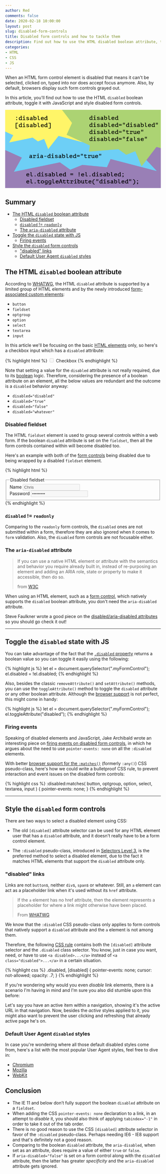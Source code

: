 ```yaml
---
author: Red
comments: false
date: 2020-02-18 10:00:00
layout: post
slug: disabled-form-controls
title: Disabled form controls and how to tackle them
description: Find out how to use the HTML disabled boolean attribute, toggle it with JavaScript and style disabled form controls.
categories:
- HTML
- CSS
- JS
---
```


When an HTML form control element is disabled that means it can't be selected, clicked on, typed into nor does accept focus anymore. Also, by default, browsers display such form controls grayed out.

In this article, you'll find out how to use the HTML `disabled` boolean attribute, toggle it with JavaScript and style disabled form controls.

![Disabled form controls using HTML, CSS, JS and ARIA](/dist/uploads/2020/02/disabled-form-controls.png)

<!-- more -->

## Summary

- [The HTML `disabled` boolean attribute](#the-html-disabled-boolean-attribute)
  - [Disabled fieldset](#disabled-fieldset)
  - [`disabled` != `readonly`](#disabled--readonly)
  - [The `aria-disabled` attribute](#the-aria-disabled-attribute)
- [Toggle the `disabled` state with JS](#toggle-the-disabled-state-with-js)
  - [Firing events](#firing-events)
- [Style the `disabled` form controls](#style-the-disabled-form-controls)
  - ["disabled" links](#disabled-links)
  - [Default User Agent `disabled` styles](#default-user-agent-disabled-styles)

## The HTML `disabled` boolean attribute

According to [WHATWG](https://html.spec.whatwg.org/dev/form-control-infrastructure.html#attr-fe-disabled), the HTML `disabled` attribute is supported by a limited group of HTML elements and by the newly introduced [form-associated custom elements](https://html.spec.whatwg.org/multipage/custom-elements.html#custom-elements-face-example):

- `button`
- `fieldset`
- `optgroup`
- `option`
- `select`
- `textarea`
- `input`

In this article we'll be focusing on the basic [HTML elements](/html-replaced-void-elements/) only, so here's a checkbox input which has a `disabled` attribute:

{% highlight html %}
<input type="checkbox" id="check" name="check" disabled>
<label for="check">Checkbox</label>
{% endhighlight %}

Note that setting a value for the `disabled` attribute is not really required, due to its [boolean](https://html.spec.whatwg.org/multipage/common-microsyntaxes.html#boolean-attribute) logic. Therefore, considering the presence of a boolean attribute on an element, all the below values are redundant and the outcome is a `disabled` behavior anyway:

- `disabled="disabled"`
- `disabled="true"`
- `disabled="false"`
- `disabled="whatever"`

### Disabled fieldset

The HTML `fieldset` element is used to group several controls within a web form. If the boolean `disabled` attribute is set on the `fieldset`, then all the form controls contained within will become disabled too.

Here's an example with both of the [form controls](/form-controls-currentcolor-pseudo-elements/) being disabled due to being wrapped by a disabled `fieldset` element.

{% highlight html %}
<form>
  <fieldset disabled>
    <legend>Disabled fieldset</legend>
    <div>
      <label for="name">Name</label>
      <input type="text" id="name" value="Chris">
    </div>
    <div>
      <label for="pwd">Password</label>
      <input type="password" id="pwd" value="topsecret">
    </div>
  </fieldset>
</form>
{% endhighlight %}

### `disabled` != `readonly`

Comparing to the `readonly` form controls, the `disabled` ones are not submitted within a form, therefore they are also ignored when it comes to `form` validation. Also, the `disabled` form controls are not focusable either.

### The `aria-disabled` attribute

> If you can use a native HTML element or attribute with the semantics and behavior you require already built in, instead of re-purposing an element and adding an ARIA role, state or property to make it accessible, then do so.
>
> from [W3C](https://www.w3.org/TR/using-aria/#rule1)

When using an HTML element, such as a [form control](https://html.spec.whatwg.org/#form-controls), which natively supports the `disabled` boolean attribute, you don't need the `aria-disabled` attribute.

Steve Faulkner wrote a good piece on the [disabled/aria-disabled attributes](https://codepen.io/stevef/post/short-note-on-the-disabled-attribute) so you should go check it out!

---

## Toggle the `disabled` state with JS

You can take advantage of the fact that the [`.disabled` property](https://developer.mozilla.org/en-US/docs/Web/API/HTMLSelectElement/disabled) returns a boolean value so you can toggle it easily using the following:

{% highlight js %}
let el = document.querySelector(".myFormControl");
el.disabled = !el.disabled;
{% endhighlight %}

Also, besides the classic `removeAttribute()` and `setAttribute()` methods, you can use the `toggleAttribute()` method to toggle the `disabled` attribute or any other boolean attribute. Although the [browser support](https://caniuse.com/#feat=mdn-api_element_toggleattribute) is not perfect, this might come in handy:

{% highlight js %}
let el = document.querySelector(".myFormControl");
el.toggleAttribute("disabled");
{% endhighlight %}

### Firing events

Speaking of disabled elements and JavaScript, Jake Archibald wrote an interesting piece on [firing events on disabled form controls](https://jakearchibald.com/2017/events-and-disabled-form-fields/), in which he argues about the need to use `pointer-events: none` on all the `:disabled` elements.

With better [browser support for the `:matches()`](https://caniuse.com/#feat=css-matches-pseudo) (formerly `:any()`) CSS pseudo-class, here's how we could write a bulletproof CSS rule, to prevent interaction and event issues on the disabled form controls:

{% highlight css %}
:disabled:matches(
button,
optgroup,
option,
select,
textarea,
input
) {
  pointer-events: none;
}
{% endhighlight %}

---

## Style the `disabled` form controls

There are two ways to select a disabled element using CSS:

- The old `[disabled]` attribute selector can be used for any HTML element user that has a `disabled` attribute, and it doesn't really have to be a form control element.

- The `:disabled` pseudo-class, introduced in [Selectors Level 3](https://www.w3.org/TR/selectors-3/), is the preferred method to select a disabled element, due to the fact it matches HTML elements that support the `disabled` attribute only.

### "disabled" links

Links are not `button`s, neither `div`s, `span`s or whatever. Still, an `a` element can act as a placeholder link when it's used without its `href` attribute.

> If the `a` element has no href attribute, then the element represents a placeholder for where a link might otherwise have been placed.
>
> From [WHATWG](https://html.spec.whatwg.org/#the-a-element)

We know that the `:disabled` CSS pseudo-class only applies to form controls that natively support a `disabled` attribute and the `a` element is not among them.

Therefore, the following [CSS rule](/things-you-should-know-about-css-anatomy/) contains both the `[disabled]` attribute selector and the `.disabled` class selector. You know, just in case you want, need, or have to use `<a disabled>...</a>` instead of `<a class="disabled">...</a>` in a certain situation.

{% highlight css %}
.disabled,
[disabled] {
  pointer-events: none;
  cursor: not-allowed;
  opacity: .7;
}
{% endhighlight %}

If you're wondering why would you even *disable* link elements, there is a scenario I'm having in mind and I'm sure you also did stumble upon this before:

Let's say you have an active item within a navigation, showing it's the active URL in that navigation. Now, besides the *active* styles applied to it, you might also want to prevent the user clicking and refreshing that already active page he's on.

### Default User Agent `disabled` styles
In case you're wondering where all those default disabled styles come from, here's a list with the most popular User Agent styles, feel free to dive in:

- [Chromium](https://cs.chromium.org/chromium/src/third_party/blink/renderer/core/html/resources/html.css)
- [Mozilla](https://hg.mozilla.org/mozilla-central/file/tip/layout/style/res/html.css)
- [WebKit](https://trac.webkit.org/browser/trunk/Source/WebCore/css/html.css)

## Conclusion

- The IE 11 and below don’t fully support the boolean `disabled` attribute on a `fieldset`.
- When adding the CSS `pointer-events: none` declaration to a link, in an attempt to *disable* it, you should also think of applying `tabindex="-1"` in order to take it out of the tab order.
- There is no good reason to use the CSS `[disabled]` attribute selector in favor of the `:disabled` pseudo-class. Perhaps needing IE6 - IE8 support and that's definitely not a good reason.
- Comparing to the boolean `disabled` attribute, the `aria-disabled`, when set as an attribute, does require a value of either `true` or `false`.
- If `aria-disabled="false"` is set on a form control along with the `disabled` attribute, then the latter has greater *specificity*  and the `aria-disabled` attribute gets ignored.
